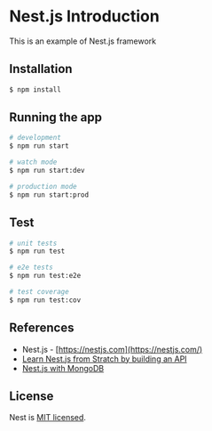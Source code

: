 # Nest.js Introduction

This is an example of Nest.js framework

## Installation

```bash
$ npm install
```

## Running the app

```bash
# development
$ npm run start

# watch mode
$ npm run start:dev

# production mode
$ npm run start:prod
```

## Test

```bash
# unit tests
$ npm run test

# e2e tests
$ npm run test:e2e

# test coverage
$ npm run test:cov
```

## References

- Nest.js - [https://nestjs.com](https://nestjs.com/)
- [Learn Nest.js from Stratch by building an API](https://www.youtube.com/watch?v=F_oOtaxb0L8)
- [Nest.js with MongoDB](https://www.youtube.com/watch?v=ulfU5vY6I78)

## License

  Nest is [MIT licensed](LICENSE).
